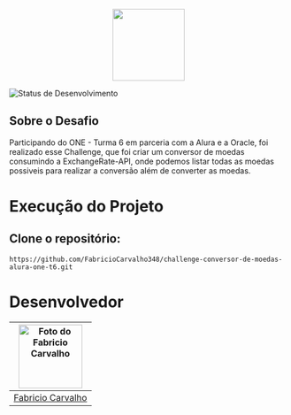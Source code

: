 <p align="center">
  <img src="https://img.shields.io/badge/Challenge-Alura-blue" height="130">
</p>

![Status de Desenvolvimento](https://img.shields.io/badge/Status-Concluido-green)

## Sobre o Desafio
  Participando do ONE - Turma 6 em parceria com a Alura e a Oracle, foi realizado esse Challenge, que foi criar um conversor de moedas consumindo a ExchangeRate-API, onde podemos listar todas as moedas possiveis para realizar a conversão além de converter as moedas.

# Execução do Projeto
  ## Clone o repositório:
  ```
 https://github.com/FabricioCarvalho348/challenge-conversor-de-moedas-alura-one-t6.git
  ```

# Desenvolvedor

<a href="https://www.linkedin.com/in/inacio-fabricio-carvalho/"><img src="https://media.licdn.com/dms/image/D4D03AQE8bq-qVWrQtg/profile-displayphoto-shrink_400_400/0/1704545822952?e=1720656000&v=beta&t=cADdoW-oPWBkfHl7967rjUU3hDcbGZGAWwyqiAxnXkk" alt="Foto do Fabricio Carvalho" width="115"/></a> |
|:-:
<a href="https://www.linkedin.com/in/inacio-fabricio-carvalho/">Fabricio Carvalho</a> |
